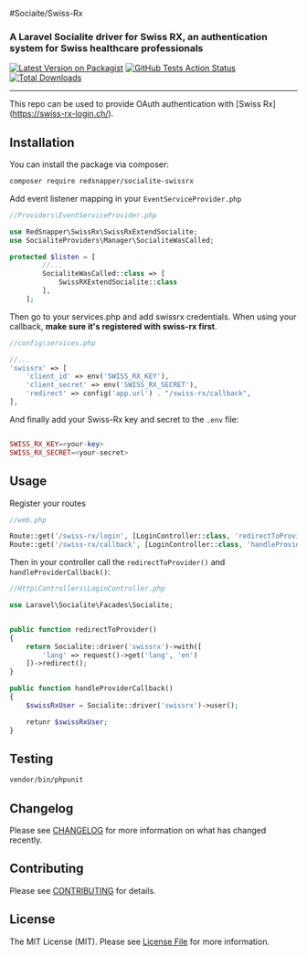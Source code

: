 #Sociaite/Swiss-Rx
### A Laravel Socialite driver for Swiss RX, an authentication system for Swiss healthcare professionals


[![Latest Version on Packagist](https://img.shields.io/packagist/v/vendor_slug/package_slug.svg?style=flat-square)](https://packagist.org/packages/redsnapper/socialite-swissrx)
[![GitHub Tests Action Status](https://github.com/redsnapper/socialite-swiss-rx/workflows/run-tests/badge.svg)](https://github.com/redsnapper/socialite-swiss-rx/actions)
[![Total Downloads](https://img.shields.io/packagist/dt/redsnapper/socialite-swissrx.svg?style=flat-square)](https://packagist.org/packages/redsnapper/socialite-swissrx)

---
This repo can be used to provide OAuth authentication with [Swiss Rx] (https://swiss-rx-login.ch/).

## Installation

You can install the package via composer:

```bash
composer require redsnapper/socialite-swissrx
```

Add event listener mapping in your `EventServiceProvider.php`

```php
//Providers\EventServiceProvider.php

use RedSnapper\SwissRx\SwissRxExtendSocialite;
use SocialiteProviders\Manager\SocialiteWasCalled;

protected $listen = [
        //...
        SocialiteWasCalled::class => [
            SwissRXExtendSocialite::class
        ],
    ];
```

Then go to your services.php and add swissrx credentials. When using your callback, **make sure it's registered with swiss-rx first**.
```php
//config\services.php

//...
'swissrx' => [
    'client_id' => env('SWISS_RX_KEY'),
    'client_secret' => env('SWISS_RX_SECRET'),
    'redirect' => config('app.url') . "/swiss-rx/callback",
],
```

And finally add your Swiss-Rx key and secret to the `.env` file:
```php

SWISS_RX_KEY=<your-key>
SWISS_RX_SECRET=<your-secret>
```

## Usage

Register your routes
```php
//web.php

Route::get('/swiss-rx/login', [LoginController::class, 'redirectToProvider'])->name('login');
Route::get('/swiss-rx/callback', [LoginController::class, 'handleProviderCallback'])->name('login.callback');
```

Then in your controller call the `redirectToProvider()` and `handleProviderCallback()`:
```php
//Http\Controllers\LoginController.php

use Laravel\Socialite\Facades\Socialite;


public function redirectToProvider()
{
    return Socialite::driver('swissrx')->with([
        'lang' => request()->get('lang', 'en')
    ])->redirect();
}

public function handleProviderCallback()
{
    $swissRxUser = Socialite::driver('swissrx')->user();

    retunr $swissRxUser;
}

```

## Testing

```bash
vendor/bin/phpunit
```

## Changelog

Please see [CHANGELOG](https://github.com/RedSnapper/socialite-swiss-rx/blob/main/CHANGELOG.MD) for more information on what has changed recently.

## Contributing

Please see [CONTRIBUTING](https://github.com/RedSnapper/socialite-swiss-rx/blob/main/.github/workflows/CONTRIBUTING.MD) for details.

## License

The MIT License (MIT). Please see [License File](https://github.com/RedSnapper/socialite-swiss-rx/blob/main/LICENCE.MD) for more information.
